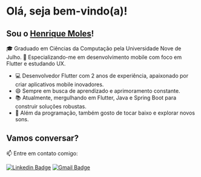 # Olá, seja bem-vindo(a)!

## Sou o [Henrique Moles](https://img.shields.io/badge/Henrique%20Moles-gray?style=for-the-badge&logo=Flutter&logoColor=blue)!

🎓 Graduado em Ciências da Computação pela Universidade Nove de Julho.
📱 Especializando-me em desenvolvimento mobile com foco em Flutter e estudando UX.

- 💻 Desenvolvedor Flutter com 2 anos de experiência, apaixonado por criar aplicativos mobile inovadores.
- 😄 Sempre em busca de aprendizado e aprimoramento constante.
- 📚 Atualmente, mergulhando em Flutter, Java e Spring Boot para construir soluções robustas.
- 🎸 Além da programação, também gosto de tocar baixo e explorar novos sons.

## Vamos conversar?

📫 Entre em contato comigo:

[![Linkedin Badge](https://img.shields.io/badge/-LinkedIn-blue?style=flat-square&logo=Linkedin&logoColor=white&link=https://www.linkedin.com/in/henrique-moles/)](https://www.linkedin.com/in/henrique-moles/)
[![Gmail Badge](https://img.shields.io/badge/-Gmail-c14438?style=flat-square&logo=Gmail&logoColor=white&link=mailto:henriquemoles@gmail.com)](mailto:henriquemoles@gmail.com)
